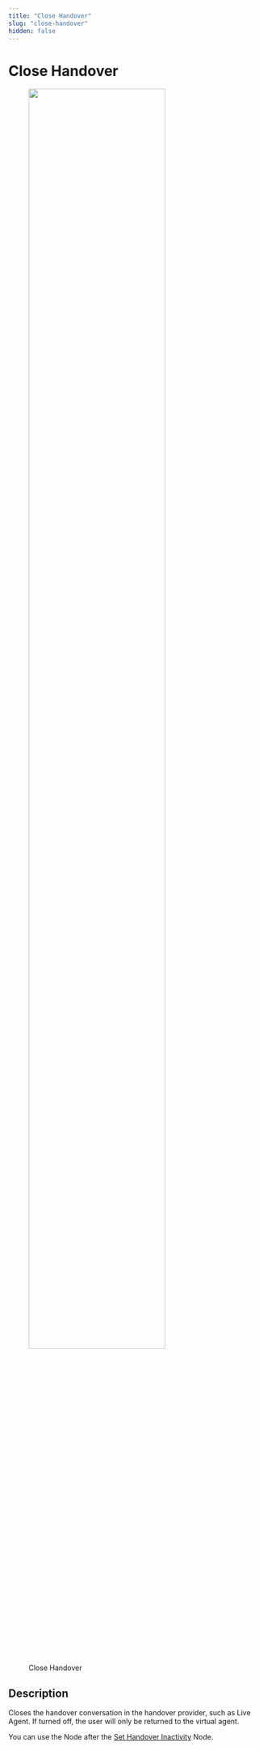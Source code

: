 ```yaml
---
title: "Close Handover"
slug: "close-handover"
hidden: false
---
```

# Close Handover

<figure>
  <img class="image-center" src="{{config.site_url}}ai/flow-nodes/images/other/close-handover" width="80%" />
  <figcaption>Close Handover</figcaption>
</figure>

## Description
<div class="divider"></div>

Closes the handover conversation in the handover provider, such as Live Agent. If turned off, the user will only be returned to the virtual agent.

You can use the Node after the [Set Handover Inactivity](set-handover-inactivity.md) Node.

